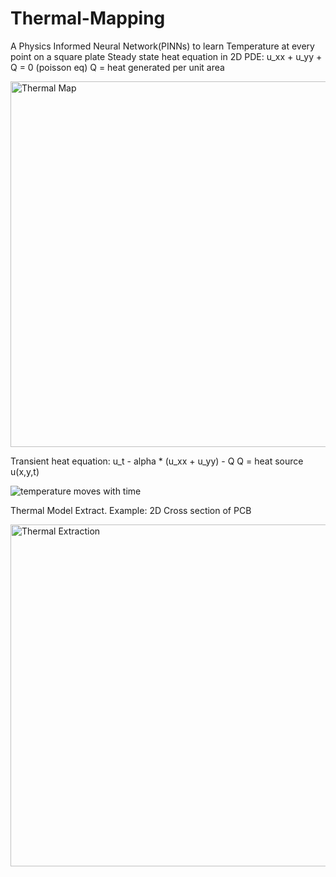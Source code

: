 # Thermal-Mapping
A Physics Informed Neural Network(PINNs) to learn Temperature at every point on a square plate
Steady state heat equation in 2D
PDE: u_xx + u_yy + Q = 0 (poisson eq)
Q = heat generated per unit area

<img width="666" height="585" alt="Thermal Map" src="https://github.com/user-attachments/assets/d3f1ba2a-424c-40d5-ab27-ecee284a9cb1" />

Transient heat equation:
u_t - alpha * (u_xx + u_yy) - Q
Q = heat source
u(x,y,t)

![temperature moves with time](https://github.com/user-attachments/assets/113579b3-7181-4a05-9bcf-eb38cb8758e9)

Thermal Model Extract.
Example: 2D Cross section of PCB

<img width="682" height="547" alt="Thermal Extraction" src="https://github.com/user-attachments/assets/5355995d-2f5a-4369-b124-640da8def16c" />
